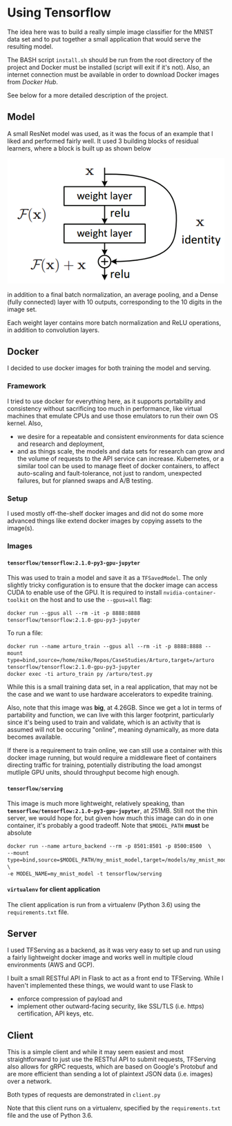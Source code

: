 # Using Tensorflow
The idea here was to build a really simple image classifier for the MNIST 
data set and to put together a small application that would serve the
resulting model.

The BASH script `install.sh` should be run from the root directory of the project and Docker
must be installed (script will exit if it's not). Also, an internet connection
must be available in order to download Docker images from *Docker Hub*.

See below for a more detailed description of the project.

## Model
A small ResNet model was used, as it was the focus of an example that I liked and performed 
fairly well. It used 3 building blocks of residual learners, where a block
is built up as shown below

![alt text](res_block.png "Residual Building Block")

in addition to a final batch normalization, an average pooling, and a Dense
(fully connected) layer with 10 outputs, corresponding to the 10 digits in the
image set.

Each weight layer contains more batch normalization and ReLU operations, in addition
to convolution layers.

## Docker
I decided to use docker images for both training the model and serving. 

### Framework
I tried to use docker for everything here, as it supports portability and consistency
without sacrificing too much in performance, like virtual machines that emulate CPUs
and use those emulators to run their own OS kernel.  Also,
* we desire for a repeatable and consistent environments for data science 
and research and deployment,
* and as things scale, the models and data sets for research can grow and the 
volume of requests to the API service can increase.  Kubernetes, or a similar tool can be used
 to manage fleet of docker containers, to affect auto-scaling and fault-tolerance,
 not just to random, unexpected failures, but for planned swaps and A/B testing.

### Setup
I used mostly off-the-shelf docker images and did not do some more advanced things
like extend docker images by copying assets to the image(s).

### Images

#### **`tensorflow/tensorflow:2.1.0-py3-gpu-jupyter`** 
This was used to train a model and save it as a `TFSavedModel`. The only 
slightly tricky configuration is to 
ensure that the docker image can access CUDA to enable use of the GPU. It is required
to install `nvidia-container-toolkit` on the host and to use the `--gpus=all` flag:
```
docker run --gpus all --rm -it -p 8888:8888 tensorflow/tensorflow:2.1.0-gpu-py3-jupyter
```

To run a file:
```
docker run --name arturo_train --gpus all --rm -it -p 8888:8888 --mount type=bind,source=/home/mike/Repos/CaseStudies/Arturo,target=/arturo tensorflow/tensorflow:2.1.0-gpu-py3-jupyter
docker exec -ti arturo_train py /arturo/test.py
```

While this is a small training data set, in a real application, that may 
not be the case and we want to use hardware accelerators to expedite training.

Also, note that this image was **big**, at 4.26GB.  Since we get a lot in terms of
partability and function, we can live with this larger footprint, particularly
since it's being used to train and validate, which is an activity that is assumed
will not be occuring "online", meaning dynamically, as more data becomes available.

If there is a requirement to train online, we can still use a container with
this docker image running, but would require a middleware fleet of containers
directing traffic for training, potentially distributing the load amongst
mutliple GPU units, should throughput become high enough.


#### **`tensorflow/serving`**
This image is much more lightweight, relatively speaking, than **`tensorflow/tensorflow:2.1.0-py3-gpu-jupyter`**,
at 251MB.  Still not the thin server, we would hope for, but given how much this image
can do in one container, it's probably a good tradeoff.  Note that `$MODEL_PATH` 
**must** be absolute
```
docker run --name arturo_backend --rm -p 8501:8501 -p 8500:8500  \
--mount type=bind,source=$MODEL_PATH/my_mnist_model,target=/models/my_mnist_model \
-e MODEL_NAME=my_mnist_model -t tensorflow/serving
```

#### **`virtualenv` for client application**
The client application is run from a virtualenv (Python 3.6) using the `requirements.txt` file.

## Server
I used TFServing as a backend, as it was very easy to set up and run using a fairly lightweight
docker image and works well in multiple cloud environments (AWS and GCP).   

I built a small RESTful API in Flask to act as a front end to TFServing. While
I haven't implemented these things, we would want to use Flask to
* enforce compression of payload and 
* implement other outward-facing security, like SSL/TLS (i.e. https) certification, API keys, etc.

## Client
This is a simple client and while it may seem easiest and most straightforward
to just use the RESTful API to submit requests, TFServing also allows for gRPC
requests, which are based on Google's Protobuf and are more efficient than sending 
a lot of plaintext JSON data (i.e. images) over a network.
 
Both types of requests are demonstrated in `client.py` 

Note that this client runs on a virtualenv, specified by the `requirements.txt` file
and the use of Python 3.6.




